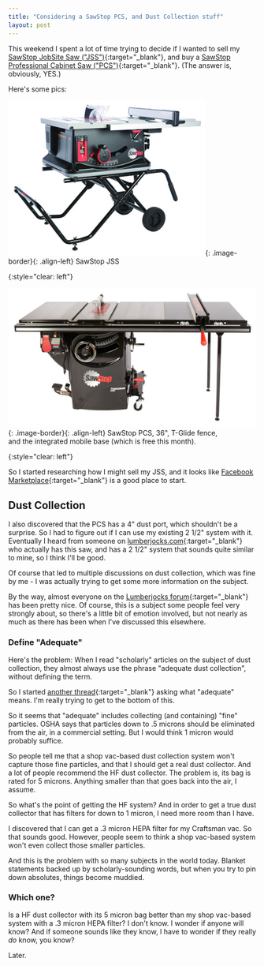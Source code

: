 ```yaml
---
title: "Considering a SawStop PCS, and Dust Collection stuff"
layout: post
---
```

This weekend I spent a lot of time trying to decide if I wanted to sell my [SawStop JobSite Saw ("JSS")](https://www.sawstop.com/table-saws/by-model/jobsite-saw){:target="_blank"}, and buy a [SawStop Professional Cabinet Saw ("PCS")](https://www.sawstop.com/table-saws/by-model/professional-cabinet-saw){:target="_blank"}. (The answer is, obviously, YES.)

Here's some pics:

![](/assets/images-posts/2019/03/2019-03-18.1.01.jpg){: .image-border}{: .align-left}
SawStop JSS

{:style="clear: left"}

![](/assets/images-posts/2019/03/2019-03-18.1.02.jpg){: .image-border}{: .align-left}
SawStop PCS, 36", T-Glide fence,<br/>and the integrated mobile base (which is free this month).

{:style="clear: left"}

So I started researching how I might sell my JSS, and it looks like [Facebook Marketplace](https://www.facebook.com/marketplace/){:target="_blank"} is a good place to start.

## Dust Collection

I also discovered that the PCS has a 4" dust port, which shouldn't be a surprise. So I had to figure out if I can use my existing 2 1/2" system with it. Eventually I heard from someone on [lumberjocks.com](https://www.lumberjocks.com/forums){:target="_blank"} who actually has this saw, and has a 2 1/2" system that sounds quite similar to mine, so I think I'll be good.

Of course that led to multiple discussions on dust collection, which was fine by me - I was actually trying to get some more information on the subject.

By the way, almost everyone on the [Lumberjocks forum](https://www.lumberjocks.com/forums){:target="_blank"} has been pretty nice. Of course, this is a subject some people feel very strongly about, so there's a little bit of emotion involved, but not nearly as much as there has been when I've discussed this elsewhere.

### Define "Adequate"

Here's the problem: When I read "scholarly" articles on the subject of dust collection, they almost always use the phrase "adequate dust collection", without defining the term.

So I started [another thread](https://www.lumberjocks.com/topics/303779/){:target="_blank"} asking what "adequate" means. I'm really trying to get to the bottom of this.

So it seems that "adequate" includes collecting (and containing) "fine" particles. OSHA says that particles down to .5 microns should be eliminated from the air, in a commercial setting. But I would think 1 micron would probably suffice.

So people tell me that a shop vac-based dust collection system won't capture those fine particles, and that I should get a real dust collector. And a lot of people recommend the HF dust collector. The problem is, its bag is rated for 5 microns. Anything smaller than that goes back into the air, I assume.

So what's the point of getting the HF system? And in order to get a true dust collector that has filters for down to 1 micron, I need more room than I have.

I discovered that I can get a .3 micron HEPA filter for my Craftsman vac. So that sounds good. However, people seem to think a shop vac-based system won't even collect those smaller particles.

And this is the problem with so many subjects in the world today. Blanket statements backed up by scholarly-sounding words, but when you try to pin down absolutes, things become muddied.

### Which one?

Is a HF dust collector with its 5 micron bag better than my shop vac-based system with a .3 micron HEPA filter? I don't know. I wonder if anyone will know? And if someone sounds like they know, I have to wonder if they really *do* know, you know?

Later.